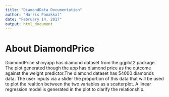 ```yaml
---
title: "DiamondData Documentation"
author: "Harris Panakkal"
date: "February 14, 2017"
output: html_document
---
```


# About DiamondPrice
DiamondPrice shinyapp has diamond dataset from the ggplot2 package. The plot generated though the app has diamond price as the outcome against the weight predictor.The diamond dataset has 54000 diamonds data. The user inputs via a slider the proportion of this data that will be used to plot the realtion between the two variables as a scatterplot. A linear regression model is generated in the plot to clarify the relationship. 





